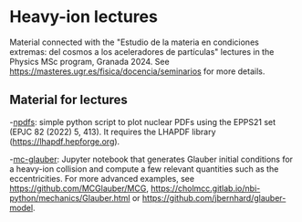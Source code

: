 # Heavy-ion lectures

Material connected with the "Estudio de la materia en condiciones extremas: del cosmos a los aceleradores de partículas" lectures in the Physics MSc program, Granada 2024. See https://masteres.ugr.es/fisica/docencia/seminarios for more details. 

## Material for lectures
-[npdfs](npdfs.py/): simple python script to plot nuclear PDFs using the EPPS21 set (EPJC 82 (2022) 5, 413). It requires the LHAPDF library (https://lhapdf.hepforge.org).

-[mc-glauber](mc-glauber.ipynb/): Jupyter notebook that generates Glauber initial conditions for a heavy-ion collision and compute a few relevant quantities such as the eccentricities. For more advanced examples, see 
https://github.com/MCGlauber/MCG, https://cholmcc.gitlab.io/nbi-python/mechanics/Glauber.html or https://github.com/jbernhard/glauber-model. 



